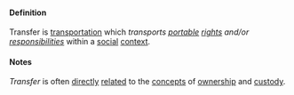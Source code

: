#### Definition

Transfer is [transportation](https://github.com/gcassel/Modular-Organization-Terminology/blob/master/terms/transport.md) which *transports [portable](https://github.com/gcassel/Modular-Organization-Terminology/blob/master/terms/portable.md) [rights](https://github.com/gcassel/Modular-Organization-Terminology/blob/master/terms/right.md) and/or [responsibilities](https://github.com/gcassel/Modular-Organization-Terminology/blob/master/terms/responsibility.md)* within a [social](https://github.com/gcassel/Modular-Organization-Terminology/blob/master/terms/social.md) [context](https://github.com/gcassel/Modular-Organization-Terminology/blob/master/terms/context.md).

#### Notes

*Transfer* is often [directly](https://github.com/gcassel/Modular-Organization-Terminology/blob/master/terms/direct.md) [related](https://github.com/gcassel/Modular-Organization-Terminology/blob/master/terms/relate.md) to the [concepts](https://github.com/gcassel/Modular-Organization-Terminology/blob/master/terms/concept.md) of [ownership](https://github.com/gcassel/Modular-Organization-Terminology/blob/master/terms/own.md) and [custody](https://github.com/gcassel/Modular-Organization-Terminology/blob/master/terms/custody.md).
